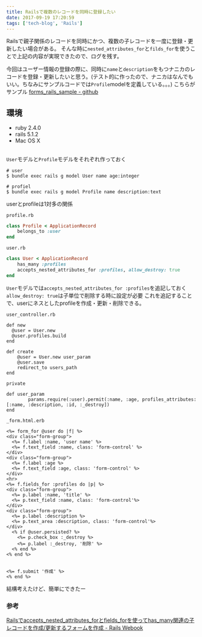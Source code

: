 ```yaml
---
title: Railsで複数のレコードを同時に登録したい
date: 2017-09-19 17:20:59
tags: ['tech-blog', 'Rails']
---
```



Railsで親子関係のレコードを同時にかつ、複数の子レコードを一度に登録・更新したい場合がある。
そんな時に`nested_attributes_for`と`filds_for`を使うことで上記の内容が実現できたので、ログを残す。

今回はユーザー情報の登録の際に、同時に`name`と`description`をもつナニカのレコードを登録・更新したいと思う。(テスト的に作ったので、ナニカはなんでもいい。ちなみにサンプルコードでは`Profile`modelを定義している。。。)
こちらがサンプル
[forms_rails_sample - github](https://github.com/inomar/forms_rails_sample)

## 環境
- ruby 2.4.0
- rails 5.1.2
- Mac OS X

## 
`User`モデルと`Profile`モデルをそれぞれ作っておく

```
# user
$ bundle exec rails g model User name age:integer

# profiel
$ bundle exec rails g model Profile name description:text
```

userとprofileは1対多の関係

`profile.rb`  

```ruby
class Profile < ApplicationRecord
	belongs_to :user
end
```

`user.rb`
```ruby
class User < ApplicationRecord
	has_many :profiles
	accepts_nested_attributes_for :profiles, allow_destroy: true
end
```

`User`モデルでは`accepts_nested_attributes_for :profiles`を追記しておく`allow_destroy: true`は子単位で削除する時に設定が必要
これを追記することで、userにネスとしたprofileを作成・更新・削除できる。

`user_controller.rb`  

```
def new
  @user = User.new
  @user.profiles.build
end

def create
	@user = User.new user_param
	@user.save
	redirect_to users_path
end

private

def user_param
		params.require(:user).permit(:name, :age, profiles_attributes: [:name, :description, :id, :_destroy])
end
```

`_form.html.erb`  

```
<%= form_for @user do |f| %>
<div class="form-group">
  <%= f.label :name, 'user name' %>
  <%= f.text_field :name, class: 'form-control' %>
</div>
<div class="form-group">
  <%= f.label :age %>
  <%= f.text_field :age, class: 'form-control' %>
</div>
<hr>
<%= f.fields_for :profiles do |p| %>
<div class="form-group">
  <%= p.label :name, 'title' %>
  <%= p.text_field :name, class: 'form-control'%>
</div>
<div class="form-group">
  <%= p.label :description %>
  <%= p.text_area :description, class: 'form-control'%>
</div>
  <% if @user.persisted? %>
    <%= p.check_box :_destroy %>
    <%= p.label :_destroy, '削除' %>
  <% end %>
<% end %>


<%= f.submit '作成' %>
<% end %>
```

結構考えたけど、簡単にできたー


### 参考
[Railsでaccepts_nested_attributes_forとfields_forを使ってhas_many関連の子レコードを作成/更新するフォームを作成 - Rails Webook](http://ruby-rails.hatenadiary.com/entry/20141208/1418018874)


